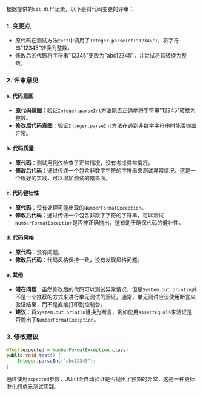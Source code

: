 根据提供的`git diff`记录，以下是对代码变更的评审：

### 1. 变更点
- 原代码在测试方法`test`中调用了`Integer.parseInt("12345")`，将字符串"12345"转换为整数。
- 修改后的代码将字符串"12345"更改为"abc12345"，并尝试将其转换为整数。

### 2. 评审意见

#### a. 代码意图
- **原代码意图**：验证`Integer.parseInt`方法能否正确地将字符串"12345"转换为整数。
- **修改后代码意图**：验证`Integer.parseInt`方法在遇到非数字字符串时能否抛出异常。

#### b. 代码质量
- **原代码**：测试用例仅检查了正常情况，没有考虑异常情况。
- **修改后代码**：通过传递一个包含非数字字符的字符串来测试异常情况，这是一个很好的实践，可以增加测试的覆盖面。

#### c. 代码健壮性
- **原代码**：没有处理可能出现的`NumberFormatException`。
- **修改后代码**：通过传递一个包含非数字字符的字符串，可以测试`NumberFormatException`是否被正确抛出，这有助于确保代码的健壮性。

#### d. 代码风格
- **原代码**：没有问题。
- **修改后代码**：代码风格保持一致，没有发现风格问题。

#### e. 其他
- **潜在问题**：虽然修改后的代码可以测试异常情况，但是`System.out.println`并不是一个推荐的方式来进行单元测试的验证。通常，单元测试应该使用断言来验证结果，而不是直接打印到控制台。
- **建议**：将`System.out.println`替换为断言，例如使用`assertEquals`来验证是否抛出了`NumberFormatException`。

### 3. 修改建议
```java
@Test(expected = NumberFormatException.class)
public void test() {
    Integer.parseInt("abc12345");
}
```

通过使用`expected`参数，JUnit会自动验证是否抛出了预期的异常，这是一种更标准化的单元测试实践。